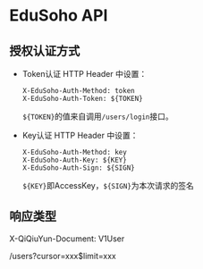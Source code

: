 # EduSoho API

## 授权认证方式

  * Token认证
    HTTP Header 中设置：
    ```
    X-EduSoho-Auth-Method: token
    X-EduSoho-Auth-Token: ${TOKEN}
    ```
    `${TOKEN}`的值来自调用`/users/login`接口。

  * Key认证
    HTTP Header 中设置：
    ```
    X-EduSoho-Auth-Method: key
    X-EduSoho-Auth-Key: ${KEY}
    X-EduSoho-Auth-Sign: ${SIGN} 
    ```
    `${KEY}`即AccessKey，`${SIGN}`为本次请求的签名

## 响应类型

X-QiQiuYun-Document: V1User

/users?cursor=xxx$limit=xxx


